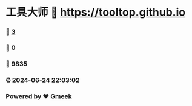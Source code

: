 # 工具大师 :link: https://tooltop.github.io 
### :page_facing_up: [3](https://tooltop.github.io/tag.html) 
### :speech_balloon: 0 
### :hibiscus: 9835 
### :alarm_clock: 2024-06-24 22:03:02 
### Powered by :heart: [Gmeek](https://github.com/Meekdai/Gmeek)
